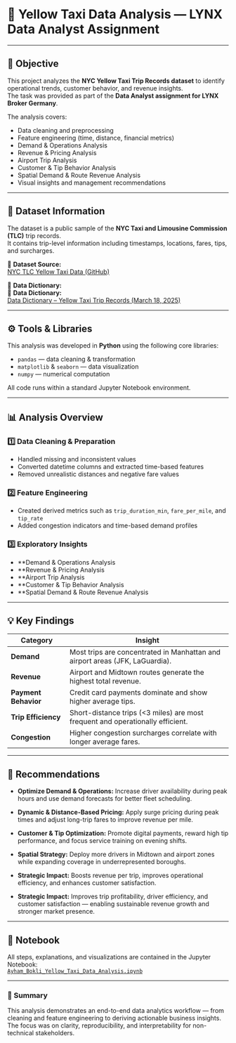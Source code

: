 # 🚕 Yellow Taxi Data Analysis — LYNX Data Analyst Assignment

---

## 🎯 Objective
This project analyzes the **NYC Yellow Taxi Trip Records dataset** to identify operational trends, customer behavior, and revenue insights.  
The task was provided as part of the **Data Analyst assignment for LYNX Broker Germany**.

The analysis covers:
- Data cleaning and preprocessing  
- Feature engineering (time, distance, financial metrics)  
- Demand & Operations Analysis
- Revenue & Pricing Analysis
- Airport Trip Analysis
- Customer & Tip Behavior Analysis
- Spatial Demand & Route Revenue Analysis
- Visual insights and management recommendations  

---

## 📂 Dataset Information
The dataset is a public sample of the **NYC Taxi and Limousine Commission (TLC)** trip records.  
It contains trip-level information including timestamps, locations, fares, tips, and surcharges.

🔗 **Dataset Source:**  
[NYC TLC Yellow Taxi Data (GitHub)](https://github.com/m-gauer/NYC_TLC_Yellow_Taxi_Data)

📘 **Data Dictionary:**  
📄 **Data Dictionary:**  
[Data Dictionary – Yellow Taxi Trip Records (March 18, 2025)](https://www.nyc.gov/assets/tlc/downloads/pdf/data_dictionary_trip_records_yellow.pdf)

---

## ⚙️ Tools & Libraries
This analysis was developed in **Python** using the following core libraries:
- `pandas` — data cleaning & transformation  
- `matplotlib` & `seaborn` — data visualization  
- `numpy` — numerical computation  

All code runs within a standard Jupyter Notebook environment.

---

## 📊 Analysis Overview
### 1️⃣ Data Cleaning & Preparation
- Handled missing and inconsistent values  
- Converted datetime columns and extracted time-based features  
- Removed unrealistic distances and negative fare values  

### 2️⃣ Feature Engineering
- Created derived metrics such as `trip_duration_min`, `fare_per_mile`, and `tip_rate`  
- Added congestion indicators and time-based demand profiles  

### 3️⃣ Exploratory Insights
- **Demand & Operations Analysis
- **Revenue & Pricing Analysis
- **Airport Trip Analysis
- **Customer & Tip Behavior Analysis
- **Spatial Demand & Route Revenue Analysis

---

## 💡 Key Findings

| Category | Insight |
|-----------|----------|
| **Demand** | Most trips are concentrated in Manhattan and airport areas (JFK, LaGuardia). |
| **Revenue** | Airport and Midtown routes generate the highest total revenue. |
| **Payment Behavior** | Credit card payments dominate and show higher average tips. |
| **Trip Efficiency** | Short-distance trips (<3 miles) are most frequent and operationally efficient. |
| **Congestion** | Higher congestion surcharges correlate with longer average fares. |

---

## 🧭 Recommendations

- **Optimize Demand & Operations:** Increase driver availability during peak hours and use demand forecasts for better fleet scheduling.  
- **Dynamic & Distance-Based Pricing:** Apply surge pricing during peak times and adjust long-trip fares to improve revenue per mile.  
- **Customer & Tip Optimization:** Promote digital payments, reward high tip performance, and focus service training on evening shifts.  
- **Spatial Strategy:** Deploy more drivers in Midtown and airport zones while expanding coverage in underrepresented boroughs.  
- **Strategic Impact:** Boosts revenue per trip, improves operational efficiency, and enhances customer satisfaction.

- **Strategic Impact:** Improves trip profitability, driver efficiency, and customer satisfaction — enabling sustainable revenue growth and stronger market presence.


---

## 📘 Notebook
All steps, explanations, and visualizations are contained in the Jupyter Notebook:  
[`Ayham_Bokli_Yellow_Taxi_Data_Analysis.ipynb`](./Ayham_Bokli_Yellow_Taxi_Data_Analysis.ipynb)

---

### 🏁 Summary
This analysis demonstrates an end-to-end data analytics workflow — from cleaning and feature engineering to deriving actionable business insights.  
The focus was on clarity, reproducibility, and interpretability for non-technical stakeholders.
